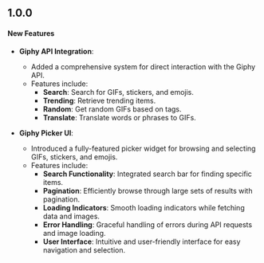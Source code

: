 ## 1.0.0

#### New Features
- **Giphy API Integration**: 
  - Added a comprehensive system for direct interaction with the Giphy API.
  - Features include:
    - **Search**: Search for GIFs, stickers, and emojis.
    - **Trending**: Retrieve trending items.
    - **Random**: Get random GIFs based on tags.
    - **Translate**: Translate words or phrases to GIFs.

- **Giphy Picker UI**:
  - Introduced a fully-featured picker widget for browsing and selecting GIFs, stickers, and emojis.
  - Features include:
    - **Search Functionality**: Integrated search bar for finding specific items.
    - **Pagination**: Efficiently browse through large sets of results with pagination.
    - **Loading Indicators**: Smooth loading indicators while fetching data and images.
    - **Error Handling**: Graceful handling of errors during API requests and image loading.
    - **User Interface**: Intuitive and user-friendly interface for easy navigation and selection.
